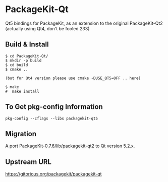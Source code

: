 # PackageKit-Qt

Qt5 bindings for PackageKit, as an extension to the original PackageKit-Qt2 (actually using Qt4, don't be fooled 233)


## Build & Install

```
$ cd PackageKit-Qt/
$ mkdir -p build
$ cd build
$ cmake ..

(but for Qt4 version please use cmake -DUSE_QT5=OFF .. here)

$ make
#  make install
```


## To Get pkg-config Information

```
pkg-config --cflags --libs packagekit-qt5 
```


## Migration

A port PackageKit-0.7.6/lib/packagekit-qt2 to Qt version 5.2.x.


## Upstream URL

https://gitorious.org/packagekit/packagekit-qt
